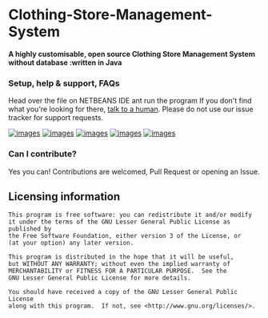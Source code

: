 # Clothing-Store-Management-System
__A highly customisable, open source Clothing Store Management System without database :written in Java__

### Setup, help & support, FAQs
Head over the file on NETBEANS IDE ant run the program
If you don't find what you're looking for there, [talk to a human](#discussion). Please do not use our issue tracker for support requests.

[![images](https://github.com/yugn27/Clothing-Store-Management-System/blob/master/Screenshot/1.png)](https://github.com/yugn27/Clothing-Store-Management-System)
[![images](https://github.com/yugn27/Clothing-Store-Management-System/blob/master/Screenshot/2.png)](https://github.com/yugn27/Clothing-Store-Management-System)
[![images](https://github.com/yugn27/Clothing-Store-Management-System/blob/master/Screenshot/3.png)](https://github.com/yugn27/Clothing-Store-Management-System)
[![images](https://github.com/yugn27/Clothing-Store-Management-System/blob/master/Screenshot/4.png)](https://github.com/yugn27/Clothing-Store-Management-System)
[![images](https://github.com/yugn27/Clothing-Store-Management-System/blob/master/Screenshot/5.png)](https://github.com/yugn27/Clothing-Store-Management-System)



### Can I contribute?
Yes you can! Contributions are welcomed, Pull Request or opening an Issue.


## Licensing information

	This program is free software: you can redistribute it and/or modify
	it under the terms of the GNU Lesser General Public License as published by
	the Free Software Foundation, either version 3 of the License, or
	(at your option) any later version.

	This program is distributed in the hope that it will be useful,
	but WITHOUT ANY WARRANTY; without even the implied warranty of
	MERCHANTABILITY or FITNESS FOR A PARTICULAR PURPOSE.  See the
	GNU Lesser General Public License for more details.

	You should have received a copy of the GNU Lesser General Public License
	along with this program.  If not, see <http://www.gnu.org/licenses/>.


